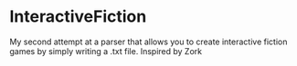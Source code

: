 # InteractiveFiction
My second attempt at a parser that allows you to create interactive fiction games by simply writing a .txt file. Inspired by Zork